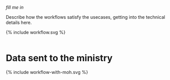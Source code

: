 *fill me in*

Describe how the workflows satisfy the usecases, getting into the technical details here.

<div>{% include workflow.svg %}</div>
<br clear="all"/>

# Data sent to the ministry

<div>{% include workflow-with-moh.svg %}</div>
<br clear="all"/>
